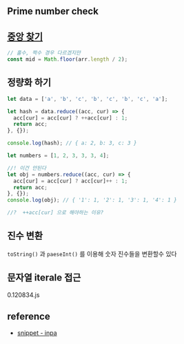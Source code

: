 ## Prime number check

## [중앙 찾기](https://velog.io/@gagaeun/%ED%94%84%EB%A1%9C%EA%B7%B8%EB%9E%98%EB%A8%B8%EC%8A%A4-%EC%A4%91%EC%95%99%EA%B0%92-%EA%B5%AC%ED%95%98%EA%B8%B0)

```js
// 홀수, 짝수 경우 다르겠지만
const mid = Math.floor(arr.length / 2);
```

## 정량화 하기

```js
let data = ['a', 'b', 'c', 'b', 'c', 'b', 'c', 'a'];

let hash = data.reduce((acc, cur) => {
  acc[cur] = acc[cur] ? ++acc[cur] : 1;
  return acc;
}, {});

console.log(hash); // { a: 2, b: 3, c: 3 }

let numbers = [1, 2, 3, 3, 3, 4];

//! 이건 안된다
let obj = numbers.reduce((acc, cur) => {
  acc[cur] = acc[cur] ? acc[cur]++ : 1;
  return acc;
}, {});
console.log(obj); // { '1': 1, '2': 1, '3': 1, '4': 1 }

//?  ++acc[cur] 으로 해야하는 이유?
```

## 진수 변환

`toString()` 과 `paeseInt()` 를 이용해 숫자 진수들을 변환할수 있다

## 문자열 iterale 접근

0.120834.js

## reference

- [snippet - inpa](https://inpa.tistory.com/category/Snippet/JS%20%EC%8A%A4%EB%8B%88%ED%8E%AB)
